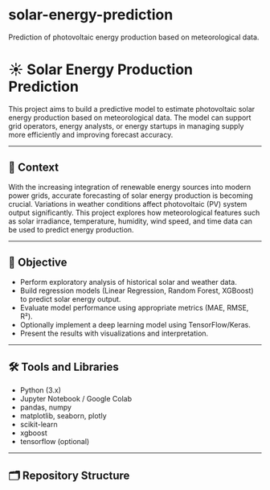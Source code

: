 # solar-energy-prediction
Prediction of photovoltaic energy production based on meteorological data.

# ☀️ Solar Energy Production Prediction

This project aims to build a predictive model to estimate photovoltaic solar energy production based on meteorological data. The model can support grid operators, energy analysts, or energy startups in managing supply more efficiently and improving forecast accuracy.

---

## 📌 Context

With the increasing integration of renewable energy sources into modern power grids, accurate forecasting of solar energy production is becoming crucial. Variations in weather conditions affect photovoltaic (PV) system output significantly. This project explores how meteorological features such as solar irradiance, temperature, humidity, wind speed, and time data can be used to predict energy production.

---

## 🎯 Objective

- Perform exploratory analysis of historical solar and weather data.
- Build regression models (Linear Regression, Random Forest, XGBoost) to predict solar energy output.
- Evaluate model performance using appropriate metrics (MAE, RMSE, R²).
- Optionally implement a deep learning model using TensorFlow/Keras.
- Present the results with visualizations and interpretation.

---

## 🛠 Tools and Libraries

- Python (3.x)
- Jupyter Notebook / Google Colab
- pandas, numpy
- matplotlib, seaborn, plotly
- scikit-learn
- xgboost
- tensorflow (optional)

---

## 🗂 Repository Structure


